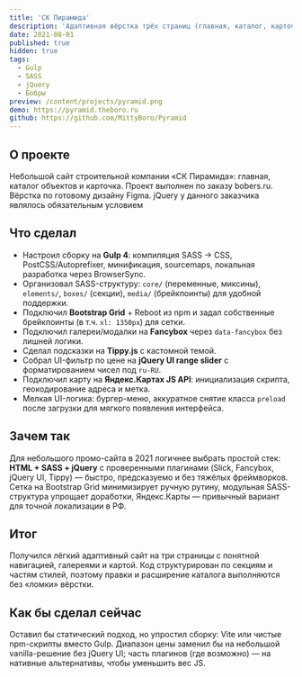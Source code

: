 ```yaml
---
title: 'СК Пирамида'
description: 'Адаптивная вёрстка трёх страниц (главная, каталог, карточка) по готовому дизайну.'
date: 2021-08-01
published: true
hidden: true
tags:
  - Gulp
  - SASS
  - jQuery
  - Бобры
preview: /content/projects/pyramid.png
demo: https://pyramid.theboro.ru
github: https://github.com/MittyBoro/Pyramid
---
```


## О проекте

Небольшой сайт строительной компании «СК Пирамида»: главная, каталог объектов и карточка. Проект выполнен по заказу bobers.ru. Вёрстка по готовому дизайну Figma. jQuery у данного заказчика являлось обязательным условием

## Что сделал

- Настроил сборку на **Gulp 4**: компиляция SASS → CSS, PostCSS/Autoprefixer, минификация, sourcemaps, локальная разработка через BrowserSync.
- Организовал SASS-структуру: `core/` (переменные, миксины), `elements/`, `boxes/` (секции), `media/` (брейкпоинты) для удобной поддержки.
- Подключил **Bootstrap Grid** + Reboot из npm и задал собственные брейкпоинты (в т.ч. `xl: 1350px`) для сетки.
- Подключил галереи/модалки на **Fancybox** через `data-fancybox` без лишней логики.
- Сделал подсказки на **Tippy.js** с кастомной темой.
- Собрал UI-фильтр по цене на **jQuery UI range slider** с форматированием чисел под `ru-RU`.
- Подключил карту на **Яндекс.Картах JS API**: инициализация скрипта, геокодирование адреса и метка.
- Мелкая UI-логика: бургер-меню, аккуратное снятие класса `preload` после загрузки для мягкого появления интерфейса.

## Зачем так

Для небольшого промо-сайта в 2021 логичнее выбрать простой стек: **HTML + SASS + jQuery** с проверенными плагинами (Slick, Fancybox, jQuery UI, Tippy) — быстро, предсказуемо и без тяжёлых фреймворков. Сетка на Bootstrap Grid минимизирует ручную рутину, модульная SASS-структура упрощает доработки, Яндекс.Карты — привычный вариант для точной локализации в РФ.

## Итог

Получился лёгкий адаптивный сайт на три страницы с понятной навигацией, галереями и картой. Код структурирован по секциям и частям стилей, поэтому правки и расширение каталога выполняются без «ломки» вёрстки.

## Как бы сделал сейчас

Оставил бы статический подход, но упростил сборку: Vite или чистые npm-скрипты вместо Gulp. Диапазон цены заменил бы на небольшой vanilla-решение без jQuery UI; часть плагинов (где возможно) — на нативные альтернативы, чтобы уменьшить вес JS.
